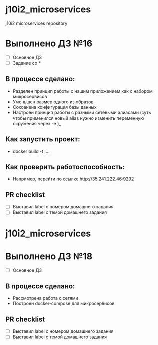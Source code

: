 # j10i2_microservices
j10i2 microservices repository

# Выполнено ДЗ №16

 - [ ] Основное ДЗ
 - [ ] Задание со *

## В процессе сделано:
 - Разделен принцип работы с нашим приложением как с набором микросервисов
 - Уменьшен размер одного из образов
 - Сохоанена конфигурация базы данных
 - Настроен принцип работы с разными сетевыми элиасами (суть чтобы применился новый alias нужно изменить переменную окружения через  -e )_

## Как запустить проект:
 - docker build -t ....

## Как проверить работоспособность:
 - Например, перейти по ссылке http://35.241.222.46:9292

## PR checklist
 - [ ] Выставил label с номером домашнего задания
 - [ ] Выставил label с темой домашнего задания
# j10i2_microservices


# Выполнено ДЗ №18

 - [ ] Основное ДЗ


## В процессе сделано:
 - Рассмотрена работа с сетями
 - Построен docker-compose для микросервисов



## PR checklist
 - [ ] Выставил label с номером домашнего задания
 - [ ] Выставил label с темой домашнего задания
